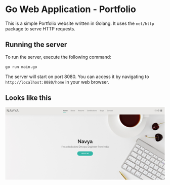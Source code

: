# Go Web Application  -  Portfolio

This is a simple Portfolio website written in Golang. It uses the `net/http` package to serve HTTP requests.

## Running the server

To run the server, execute the following command:

```bash
go run main.go
```

The server will start on port 8080. You can access it by navigating to `http://localhost:8080/home` in your web browser.

## Looks like this

![Website](src/assets/img/golang-website.png)


